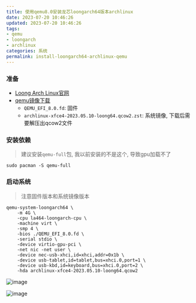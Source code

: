 ```yaml
---
title: 使用qemu8.0安装龙芯loongarch64版本archlinux
date: 2023-07-20 10:46:26
updated: 2023-07-20 10:46:26
tags:
- qemu
- loongarch
- archlinux
categories: 系统
permalink: install-loongarch64-archlinux-qemu
---
```


### 准备
- [Loong Arch Linux官网](https://loongarchlinux.org/pages/download/)
- [qemu镜像下载](https://mirrors.pku.edu.cn/loongarch/archlinux/images/)
  - `QEMU_EFI_8.0.fd`: 固件
  - `archlinux-xfce4-2023.05.10-loong64.qcow2.zst`: 系统镜像, 下载后需要解压出qcow2文件

### 安装依赖
>建议安装`qemu-full`包, 我以前安装的不是这个, 导致gpu加载不了

```shell
sudo pacman -S qemu-full
```

### 启动系统
>注意固件版本和系统镜像版本

```shell
qemu-system-loongarch64 \
    -m 4G \
    -cpu la464-loongarch-cpu \
    -machine virt \
    -smp 4 \
    -bios ./QEMU_EFI_8.0.fd \
    -serial stdio \
    -device virtio-gpu-pci \
    -net nic -net user \
    -device nec-usb-xhci,id=xhci,addr=0x1b \
    -device usb-tablet,id=tablet,bus=xhci.0,port=1 \
    -device usb-kbd,id=keyboard,bus=xhci.0,port=2 \
    -hda archlinux-xfce4-2023.05.10-loong64.qcow2
```

![image](https://github.com/ystyle/ystyle.github.io/assets/4478635/6ccb868a-2fa2-4b8c-8a92-5ca84f4a1e03)

![image](https://github.com/ystyle/ystyle.github.io/assets/4478635/a71528eb-e84c-44b9-b5b9-4f2343e4699f)
